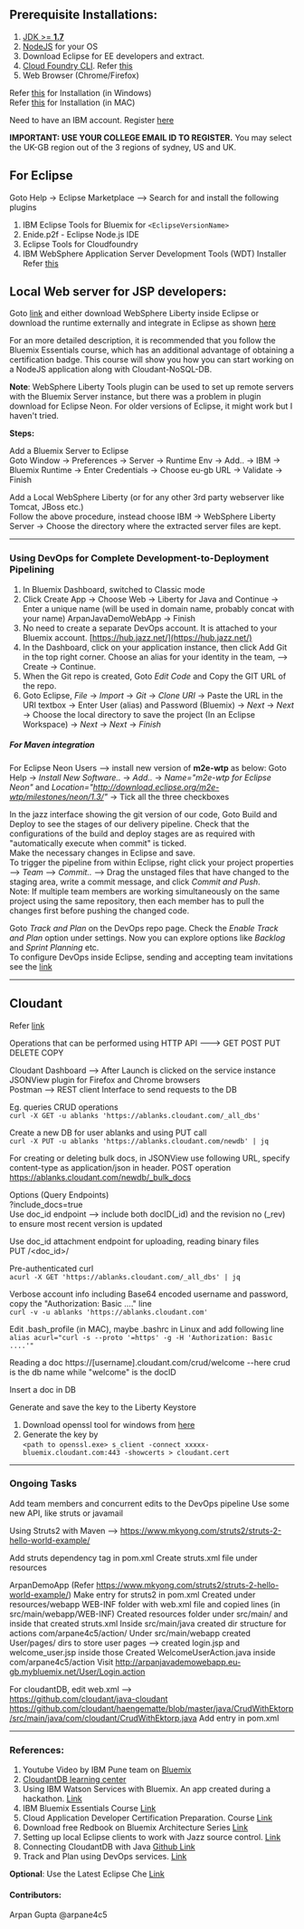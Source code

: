 ## Prerequisite Installations:

1. [JDK >= **1.7**](http://www.oracle.com/technetwork/java/javase/downloads/jdk8-downloads-2133151.html) 
2. [NodeJS](https://nodejs.org/en/) for your OS 
3. Download Eclipse for EE developers and extract.
4. [Cloud Foundry CLI](https://github.com/cloudfoundry/cli/releases). 
   Refer [this](http://docs.cloudfoundry.org/cf-cli/)
5. Web Browser (Chrome/Firefox)

Refer [this](https://www.youtube.com/embed/PnPij88rIF0) for Installation (in Windows)  
Refer [this](https://www.youtube.com/embed/4RBDyyOREVU) for Installation (in MAC)

Need to have an IBM account. Register [here](https://www.ibm.com/account/us-en/signup/register.html) 

**IMPORTANT: USE YOUR COLLEGE EMAIL ID TO REGISTER.** You may select the UK-GB region out of the 3 regions of sydney, US and UK.

## For Eclipse 
Goto Help -> Eclipse Marketplace --> Search for and install the following plugins
1. IBM Eclipse Tools for Bluemix for `<EclipseVersionName>`  
2. Enide.p2f - Eclipse Node.js IDE  
3. Eclipse Tools for Cloudfoundry  
4. IBM WebSphere Application Server Development Tools (WDT) Installer    
Refer [this](https://console.ng.bluemix.net/docs/manageapps/eclipsetools/eclipsetools.html#eclipsetools)  


## Local Web server for JSP developers:
Goto [link](https://developer.ibm.com/wasdev/downloads/) and either download WebSphere Liberty inside Eclipse or download the runtime externally and integrate in Eclipse as shown [here](https://developer.ibm.com/wasdev/docs/developing-applications-wdt-liberty-profile/)  


For an more detailed description, it is recommended that you follow the Bluemix Essentials course, which has an additional advantage of obtaining a certification badge. This course will show you how you can start working on a NodeJS application along with Cloudant-NoSQL-DB. 

**Note**: WebSphere Liberty Tools plugin can be used to set up remote servers with the Bluemix Server instance, but there was a problem in plugin download for Eclipse Neon. For older versions of Eclipse, it might work but I haven't tried.  


**Steps:**  

Add a Bluemix Server to Eclipse  
Goto Window -> Preferences -> Server -> Runtime Env -> Add.. -> IBM -> Bluemix Runtime -> Enter Credentials -> Choose eu-gb URL -> Validate -> Finish

Add a Local WebSphere Liberty (or for any other 3rd party webserver like Tomcat, JBoss etc.)  
Follow the above procedure, instead choose IBM -> WebSphere Liberty Server -> Choose the directory where the extracted server files are kept.


_________________________________________________________________

### Using DevOps for Complete Development-to-Deployment Pipelining

1. In Bluemix Dashboard, switched to Classic mode
2. Click Create App -> Choose Web -> Liberty for Java and Continue -> Enter a unique name (will be used in domain name, probably concat with your name) ArpanJavaDemoWebApp -> Finish
3. No need to create a separate DevOps account. It is attached to your Bluemix account. [https://hub.jazz.net/](https://hub.jazz.net/)
3. In the Dashboard, click on your application instance, then click Add Git in the top right corner. Choose an alias for your identity in the team, --> Create -> Continue.
4. When the Git repo is created, Goto *Edit Code* and Copy the GIT URL of the repo.
5. Goto Eclipse, *File* -> *Import* -> *Git* -> *Clone URI* -> Paste the URL in the URI textbox -> Enter User (alias) and Password (Bluemix) -> *Next* -> *Next* -> Choose the local directory to save the project (In an Eclipse Workspace) -> *Next* -> *Next* -> *Finish*

##### For Maven integration
For Eclipse Neon Users --> install new version of **m2e-wtp** as below:
Goto Help -> *Install New Software..* -> *Add..* -> *Name="m2e-wtp for Eclipse Neon"* and *Location="http://download.eclipse.org/m2e-wtp/milestones/neon/1.3/"* -> Tick all the three checkboxes  

In the jazz interface showing the git version of our code, Goto Build and Deploy to see the stages of our delivery pipeline. Check that the configurations of the build and deploy stages are as required with "automatically execute when commit" is ticked.  
Make the necessary changes in Eclipse and save.  
To trigger the pipeline from within Eclipse, right click your project properties --> *Team* --> *Commit..* --> Drag the unstaged files that have changed to the staging area, write a commit message, and click *Commit and Push*.   
Note: If multiple team members are working simultaneously on the same project using the same repository, then each member has to pull the changes first before pushing the changed code.   

Goto *Track and Plan* on the DevOps repo page. Check the *Enable Track and Plan* option under settings. Now you can explore options like *Backlog* and *Sprint Planning* etc.  
To configure DevOps inside Eclipse, sending and accepting team invitations see the [link](https://hub.jazz.net/docs/jazz_scm_client/)  


____________________________________________________________________

## Cloudant
Refer [link](https://cloudant.com/for-developers/crud/)  

Operations that can be performed using HTTP API --->  GET  POST  PUT  DELETE  COPY  

Cloudant Dashboard --> After Launch is clicked on the service instance  
JSONView plugin for Firefox and Chrome browsers  
Postman --> REST client Interface to send requests to the DB  

Eg. queries CRUD operations  
`curl -X GET -u ablanks 'https://ablanks.cloudant.com/_all_dbs'  `

Create a new DB for user ablanks and using PUT call  
`curl -X PUT -u ablanks 'https://ablanks.cloudant.com/newdb' | jq`  

For creating or deleting bulk docs, in JSONView use following URL, specify content-type as application/json in header. POST operation
https://ablanks.cloudant.com/newdb/_bulk_docs

Options (Query Endpoints)  
?include_docs=true  
Use doc_id endpoint  --> include both docID(_id) and the revision no (_rev) to ensure most recent version is updated  

Use doc_id attachment endpoint for uploading, reading binary files   
PUT <database>/<doc_id>/<attachment>

Pre-authenticated curl  
`acurl -X GET 'https://ablanks.cloudant.com/_all_dbs' | jq`

Verbose account info including Base64 encoded username and password, copy the "Authorization: Basic ...." line  
`curl -v -u ablanks 'https://ablanks.cloudant.com'`

Edit .bash_profile (in MAC), maybe .bashrc in Linux and add following line  
`alias acurl="curl -s --proto '=https' -g -H 'Authorization: Basic ....'"`

Reading a doc
https://[username].cloudant.com/crud/welcome		--here crud is the db name while "welcome" is the docID

Insert a doc in DB


Generate and save the key to the Liberty Keystore

1. Download openssl tool for windows from [here](https://code.google.com/archive/p/openssl-for-windows/downloads)  
2. Generate the key by   
`<path to openssl.exe> s_client -connect xxxxx-bluemix.cloudant.com:443 -showcerts > cloudant.cert`



________________________________________________________________________


### Ongoing Tasks


Add team members and concurrent edits to the DevOps pipeline
Use some new API, like struts or javamail

Using Struts2 with Maven -->  https://www.mkyong.com/struts2/struts-2-hello-world-example/

Add struts dependency tag in pom.xml
Create struts.xml file under resources

ArpanDemoApp (Refer https://www.mkyong.com/struts2/struts-2-hello-world-example/)
Make entry for struts2 in pom.xml
Created under resources/webapp  WEB-INF folder with web.xml file and copied lines (in src/main/webapp/WEB-INF)
Created resources folder under src/main/   and inside that created struts.xml
Inside src/main/java created dir structure for actions com/arpane4c5/action/
Under src/main/webapp  created User/pages/ dirs to store user pages --> created login.jsp and welcome_user.jsp inside those
Created WelcomeUserAction.java inside com/arpane4c5/action
Visit http://arpanjavademowebapp.eu-gb.mybluemix.net/User/Login.action

For cloudantDB, edit web.xml  -->  
https://github.com/cloudant/java-cloudant
https://github.com/cloudant/haengematte/blob/master/java/CrudWithEktorp/src/main/java/com/cloudant/CrudWithEktorp.java
Add entry in pom.xml


_____________________________________________________________________________


### References:
1. Youtube Video by IBM Pune team on [Bluemix](https://www.youtube.com/watch?v=O0wZtfa-vm8)  
2. [CloudantDB learning center](https://cloudant.com/learning-center/#bdu)  
3. Using IBM Watson Services with Bluemix. An app created during a hackathon. [Link](https://developer.ibm.com/bluemix/2014/10/17/building-java-ee-app-ibm-bluemix-using-watson-cloudant/)   
4. IBM Bluemix Essentials Course [Link](https://developer.ibm.com/courses/all-courses/get-started-with-bluemix/)   
5. Cloud Application Developer Certification Preparation. Course [Link](https://developer.ibm.com/courses/all-courses/cloud-app-developer-cert-prep/)  
6. Download free Redbook on Bluemix Architecture Series [Link](http://publib-b.boulder.ibm.com/abstracts/redp5184.html?Open)  
7. Setting up local Eclipse clients to work with Jazz source control. [Link](https://hub.jazz.net/docs/jazz_scm_client/)  
8. Connecting CloudantDB with Java [Github Link](https://github.com/cloudant/java-cloudant)   
9. Track and Plan using DevOps services. [Link](https://hub.jazz.net/tutorials/trackplan/)   

**Optional**:  Use the Latest Eclipse Che [Link](http://www.eclipse.org/che/)  


#### Contributors: 
Arpan Gupta @arpane4c5
